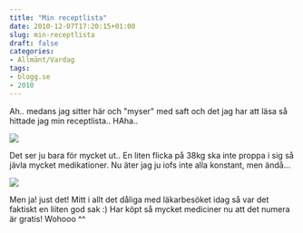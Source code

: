 ```yaml
---
title: "Min receptlista"
date: 2010-12-07T17:20:15+01:00
slug: min-receptlista
draft: false
categories:
- Allmänt/Vardag
tags:
- blogg.se
- 2010
---
```

Ah.. medans jag sitter här och "myser" med saft och det jag har att läsa så hittade jag min receptlista.. HAha..  
  
![](/assets/images/blogg.se/dsc00316_120607331.jpg)  
  
Det ser ju bara för mycket ut.. En liten flicka på 38kg ska inte proppa i sig så jävla mycket medikationer. Nu äter jag ju iofs inte alla konstant, men ändå...  
  
![](/assets/images/blogg.se/dsc00350_120607270.jpg)  
  
Men ja! just det! Mitt i allt det dåliga med läkarbesöket idag så var det faktiskt en liiten god sak :) Har köpt så mycket mediciner nu att det numera är gratis! Wohooo ^^